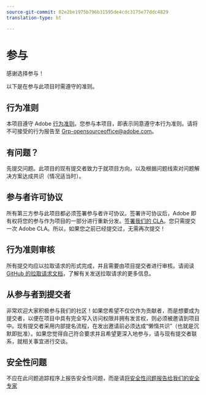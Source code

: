 ```yaml
---
source-git-commit: 02e2be1975b796b31595de4cdc3175e77ddc4829
translation-type: ht

---
```

# 参与

感谢选择参与！

以下是在参与此项目时需遵守的准则。

## 行为准则

本项目遵守 Adobe [行为准则](code-of-conduct.md)。您参与本项目，即表示同意遵守本行为准则。请将不可接受的行为报告至 [Grp-opensourceoffice@adobe.com](mailto:Grp-opensourceoffice@adobe.com)。

## 有问题？

先提交问题。此项目的现有提交者致力于就项目方向，以及根据问题线索对问题解决方案达成共识（情况适当时）。

## 参与者许可协议

所有第三方参与此项目都必须签署参与者许可协议。签署许可协议后，Adobe 即有权将您的参与作为项目的一部分进行重新分发。[签署我们的 CLA](https://opensource.adobe.com/cla.html)。您只需提交一次 Adobe CLA。所以，如果您之前已经提交过，无需再次提交！

## 行为准则审核

所有提交均应以拉取请求的形式完成，并且需要由项目提交者进行审核。请阅读 [GitHub 的拉取请求文档](https://help.github.com/cn/articles/about-pull-requests/)，了解有关发送拉取请求的更多信息。

<!--
Lastly, please follow the [pull request template](PULL_REQUEST_TEMPLATE.md) when
submitting a pull request!
-->

## 从参与者到提交者

非常欢迎大家积极参与我们的社区！如果您希望不仅仅作为贡献者，而是想要成为提交者，以便在项目中具有完全写入访问权限并拥有发言权，则必须被邀请到项目中。现有提交者采用内部提名流程，在发出邀请前必须达成“懒惰共识”（也就是沉默即批准）。如果您觉得自己符合要求并且希望更深入地参与，请与现有提交者联系，就相关事宜进行交谈。

## 安全性问题

不应在此问题追踪程序上报告安全性问题，而是请[将安全性问题报告给我们的安全专家](https://helpx.adobe.com/cn/security/alertus.html)
